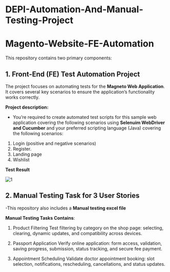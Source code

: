 # DEPI-Automation-And-Manual-Testing-Project
# Magento-Website-FE-Automation

This repository contains two primary components:

## 1. Front-End (FE) Test Automation Project
The project focuses on automating tests for the **Magneto Web Application**. It covers several key scenarios to ensure the application’s functionality works correctly.

**Project description:**
- You’re required to create automated test scripts for this sample web application covering the following scenarios using **Selenuim WebDriver and Cucumber** and your preferred scripting language (Java) covering the following scenarios: 
1. Login (positive and negative scenarios) 
2. Register. 
3. Landing page
4. Wishlist

**Test Result**

![1](https://github.com/user-attachments/assets/c7913b8d-c751-4141-a09f-b19188e4fe42)


## 2. Manual Testing Task for 3 User Stories
-This repository also includes a **Manual testing excel file** 

**Manual Testing Tasks Contains**:
1. Product Filtering
    Test filtering by category on the shop page: selecting, clearing, dynamic updates, and compatibility across devices.

2. Passport Application
    Verify online application: form access, validation, saving progress, submission, status tracking, and secure fee payment.

3. Appointment Scheduling
    Validate doctor appointment booking: slot selection, notifications, rescheduling, cancellations, and status updates.




